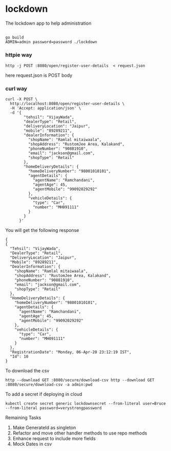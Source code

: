 # lockdown
The lockdown app to help administration
##
```aidl
go build
ADMIN=admin password=password ./lockdown
```
### httpie way
````
http -j POST :8080/open/register-user-details  < request.json
````
here request.json is POST body
### curl way
```
curl -X POST \
  http://localhost:8080/open/register-user-details \
  -H 'Accept: application/json' \
  -d '{
        "tehsil": "VijayWada",
        "dealerType": "Retail",
        "deliveryLocation": "Jaipur",
        "mobile": "89289211",
        "dealerInformation": {
          "shopName": "Ramlal mitaiwaala",
          "shopAddress": "RustomJee Area, Kalakand",
          "phoneNumber": "90881910",
          "email": "jackson@gmail.com",
          "shopType": "Retail"
        },
        "homeDeliveryDetails": {
          "homeDeliveryNumber": "98001010101",
          "agentDetails": {
            "agentName": "Ramchandani",
            "agentAge": 45,
            "agentMobile": "99092029292"
          },
          "vehicleDetails": {
            "type": "Car",
            "number": "MH091111"
          }
        }
      }'
```

You will get the following response
```
{
{
  "Tehsil": "VijayWada",
  "DealerType": "Retail",
  "DeliveryLocation": "Jaipur",
  "Mobile": "89289211",
  "DealerInformation": {
    "shopName": "Ramlal mitaiwaala",
    "shopAddress": "RustomJee Area, Kalakand",
    "phoneNumber": "90881910",
    "email": "jackson@gmail.com",
    "shopType": "Retail"
  },
  "HomeDeliveryDetails": {
    "homeDeliveryNumber": "98001010101",
    "agentDetails": {
      "agentName": "Ramchandani",
      "agentAge": 45,
      "agentMobile": "99092029292"
    },
    "vehicleDetails": {
      "type": "Car",
      "number": "MH091111"
    }
  },
  "RegistrationDate": "Monday, 06-Apr-20 23:12:19 IST",
  "Id": 10
}
```


To download the csv
```
http --download GET :8080/secure/download-csv http --download GET :8080/secure/download-csv -a admin:pwd
```

To add a secret if deploying in cloud
```
kubectl create secret generic lockdownsecret --from-literal user=Bruce --from-literal password=verystrongpassword
```

Remaining  Tasks
1. Make GenerateId as singleton
2. Refactor and move other handler methods to use repo methods
3. Enhance request to include more fields
4. Mock Dates in csv
